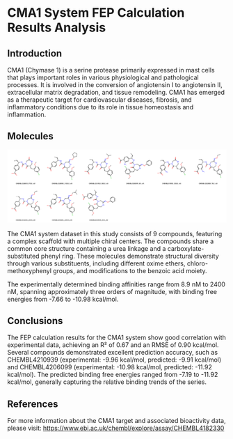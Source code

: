 # CMA1 System FEP Calculation Results Analysis

## Introduction

CMA1 (Chymase 1) is a serine protease primarily expressed in mast cells that plays important roles in various physiological and pathological processes. It is involved in the conversion of angiotensin I to angiotensin II, extracellular matrix degradation, and tissue remodeling. CMA1 has emerged as a therapeutic target for cardiovascular diseases, fibrosis, and inflammatory conditions due to its role in tissue homeostasis and inflammation.

## Molecules

![Molecular structures of representative compounds](mol_grid.png)

The CMA1 system dataset in this study consists of 9 compounds, featuring a complex scaffold with multiple chiral centers. The compounds share a common core structure containing a urea linkage and a carboxylate-substituted phenyl ring. These molecules demonstrate structural diversity through various substituents, including different oxime ethers, chloro-methoxyphenyl groups, and modifications to the benzoic acid moiety.

The experimentally determined binding affinities range from 8.9 nM to 2400 nM, spanning approximately three orders of magnitude, with binding free energies from -7.66 to -10.98 kcal/mol.

## Conclusions

The FEP calculation results for the CMA1 system show good correlation with experimental data, achieving an R² of 0.67 and an RMSE of 0.90 kcal/mol. Several compounds demonstrated excellent prediction accuracy, such as CHEMBL4210939 (experimental: -9.96 kcal/mol, predicted: -9.91 kcal/mol) and CHEMBL4206099 (experimental: -10.98 kcal/mol, predicted: -11.92 kcal/mol). The predicted binding free energies ranged from -7.19 to -11.92 kcal/mol, generally capturing the relative binding trends of the series.

## References

For more information about the CMA1 target and associated bioactivity data, please visit:
https://www.ebi.ac.uk/chembl/explore/assay/CHEMBL4182330 